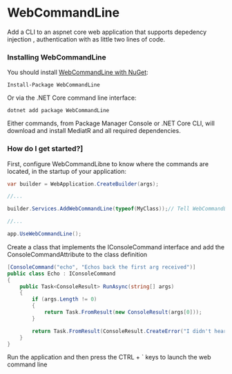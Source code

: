 # WebCommandLine
Add a CLI to an aspnet core web application that supports depedency injection , authentication with as little two lines of code.

### Installing WebCommandLine

You should install [WebCommandLine with NuGet](https://www.nuget.org/packages/WebCommandLine):

    Install-Package WebCommandLine
    
Or via the .NET Core command line interface:

    dotnet add package WebCommandLine

Either commands, from Package Manager Console or .NET Core CLI, will download and install MediatR and all required dependencies.

### How do I get started?]

First, configure WebCommandLibne to know where the commands are located, in the startup of your application:

```csharp
var builder = WebApplication.CreateBuilder(args);

//...

builder.Services.AddWebCommandLine(typeof(MyClass));// Tell WebCommandLine which assembly to scan for console commands

//...

app.UseWebCommandLine();

```

Create a class that implements the IConsoleCommand interface and add the ConsoleCommandAttribute to the class definition

```csharp
[ConsoleCommand("echo", "Echos back the first arg received")]
public class Echo : IConsoleCommand
{
    public Task<ConsoleResult> RunAsync(string[] args)
    {
        if (args.Length != 0)
        {
            return Task.FromResult(new ConsoleResult(args[0]));
        }

        return Task.FromResult(ConsoleResult.CreateError("I didn't hear anything!"));
    }
}
```
Run the application and then press the CTRL + ` keys to launch the web command line
